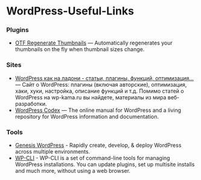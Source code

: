 WordPress-Useful-Links
===========

### Plugins ###
* [OTF Regenerate Thumbnails](https://wordpress.org/plugins/otf-regenerate-thumbnails/) — Automatically regenerates your thumbnails on the fly when thumbnail sizes change.

### Sites ###
* [WordPress как на ладони - статьи, плагины, функций, оптимизация...](http://wp-kama.ru/) — Сайт о WordPress: плагины (включая авторские), оптимизация, хаки, хуки, настройка, описание функций и т.д. Помимо статей о WordPress на wp-kama.ru вы найдете, материалы из мира веб-разработки.
* [WordPress Codex](https://codex.wordpress.org/) — The online manual for WordPress and a living repository for WordPress information and documentation.

### Tools ###
* [Genesis WordPress](https://github.com/genesis/wordpress) - Rapidly create, develop, & deploy WordPress across multiple environments.
* [WP-CLI](http://wp-cli.org/) - WP-CLI is a set of command-line tools for managing WordPress installations. You can update plugins, set up multisite installs and much more, without using a web browser.